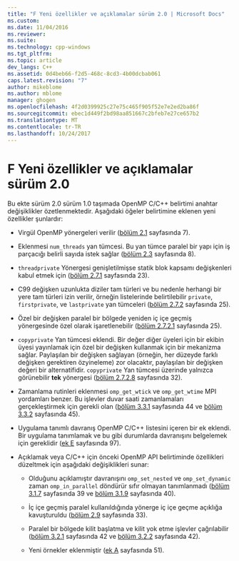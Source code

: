 ```yaml
---
title: "F Yeni özellikler ve açıklamalar sürüm 2.0 | Microsoft Docs"
ms.custom: 
ms.date: 11/04/2016
ms.reviewer: 
ms.suite: 
ms.technology: cpp-windows
ms.tgt_pltfrm: 
ms.topic: article
dev_langs: C++
ms.assetid: 0d4beb66-f2d5-468c-8cd3-4b00dcbab061
caps.latest.revision: "7"
author: mikeblome
ms.author: mblome
manager: ghogen
ms.openlocfilehash: 4f2d0399925c27e75c465f905f52e7e2ed2ba86f
ms.sourcegitcommit: ebec1d449f2bd98aa851667c2bfeb7e27ce657b2
ms.translationtype: MT
ms.contentlocale: tr-TR
ms.lasthandoff: 10/24/2017
---
```

# <a name="f-new-features-and-clarifications-in-version-20"></a>F Yeni özellikler ve açıklamalar sürüm 2.0
Bu ekte sürüm 2.0 sürüm 1.0 taşımada OpenMP C/C++ belirtimi anahtar değişiklikler özetlenmektedir. Aşağıdaki öğeler belirtimine eklenen yeni özellikler şunlardır:  
  
-   Virgül OpenMP yönergeleri verilir ([bölüm 2.1](../../parallel/openmp/2-1-directive-format.md) sayfasında 7).  
  
-   Eklenmesi `num_threads` yan tümcesi. Bu yan tümce paralel bir yapı için iş parçacığı belirli sayıda istek sağlar ([bölüm 2.3](../../parallel/openmp/2-3-parallel-construct.md) sayfasında 8).  
  
-   `threadprivate` Yönergesi genişletilmişse statik blok kapsamı değişkenleri kabul etmek için ([bölüm 2.7.1](../../parallel/openmp/2-7-1-threadprivate-directive.md) sayfasında 23).  
  
-   C99 değişken uzunlukta diziler tam türleri ve bu nedenle herhangi bir yere tam türleri izin verilir, örneğin listelerinde belirtilebilir `private`, `firstprivate`, ve `lastprivate` yan tümceleri ([bölüm 2.7.2](../../parallel/openmp/2-7-2-data-sharing-attribute-clauses.md) sayfasında 25).  
  
-   Özel bir değişken paralel bir bölgede yeniden iç içe geçmiş yönergesinde özel olarak işaretlenebilir ([bölüm 2.7.2.1](../../parallel/openmp/2-7-2-1-private.md) sayfasında 25).  
  
-   `copyprivate` Yan tümcesi eklendi. Bir değer diğer üyeleri için bir ekibin üyesi yayınlamak için özel bir değişken kullanmak için bir mekanizma sağlar. Paylaşılan bir değişken sağlayan (örneğin, her düzeyde farklı değişken gerektiren özyineleme) zor olacaktır, paylaşılan bir değişken değeri bir alternatifidir. `copyprivate` Yan tümcesi üzerinde yalnızca görünebilir **tek** yönergesi ([bölüm 2.7.2.8](../../parallel/openmp/2-7-2-8-copyprivate.md) sayfasında 32).  
  
-   Zamanlama rutinleri eklenmesi `omp_get_wtick` ve `omp_get_wtime` MPI yordamları benzer. Bu işlevler duvar saati zamanlamaları gerçekleştirmek için gerekli olan ([bölüm 3.3.1](../../parallel/openmp/3-3-1-omp-get-wtime-function.md) sayfasında 44 ve [bölüm 3.3.2](../../parallel/openmp/3-3-2-omp-get-wtick-function.md) sayfasında 45).  
  
-   Uygulama tanımlı davranış OpenMP C/C++ listesini içeren bir ek eklendi. Bir uygulama tanımlamak ve bu gibi durumlarda davranışını belgelemek için gereklidir ([ek E](../../parallel/openmp/e-implementation-defined-behaviors-in-openmp-c-cpp.md) sayfasında 97).  
  
-   Açıklamak veya C/C++ için önceki OpenMP API belirtiminde özellikleri düzeltmek için aşağıdaki değişiklikleri sunar:  
  
    -   Olduğunu açıklamıştır davranışını `omp_set_nested` ve `omp_set_dynamic` zaman `omp_in_parallel` döndürür sıfır olmayan tanımlanmadı ([bölüm 3.1.7](../../parallel/openmp/3-1-7-omp-set-dynamic-function.md) sayfasında 39 ve [bölüm 3.1.9](../../parallel/openmp/3-1-9-omp-set-nested-function.md) sayfasında 40).  
  
    -   İç içe geçmiş paralel kullanıldığında yönerge iç içe geçme açıklığa kavuşturuldu ([bölüm 2.9](../../parallel/openmp/2-9-directive-nesting.md) sayfasında 33).  
  
    -   Paralel bir bölgede kilit başlatma ve kilit yok etme işlevler çağrılabilir ([bölüm 3.2.1](../../parallel/openmp/3-2-1-omp-init-lock-and-omp-init-nest-lock-functions.md) sayfasında 42 ve [bölüm 3.2.2](../../parallel/openmp/3-2-2-omp-destroy-lock-and-omp-destroy-nest-lock-functions.md) sayfasında 42).  
  
    -   Yeni örnekler eklenmiştir ([ek A](../../parallel/openmp/a-examples.md) sayfasında 51).